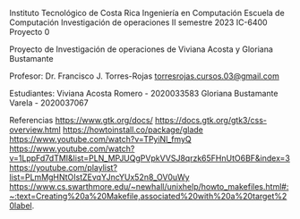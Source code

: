Instituto Tecnológico de Costa Rica
Ingeniería en Computación
Escuela de Computación
Investigación de operaciones
II semestre 2023
IC-6400 
Proyecto 0

Proyecto de Investigación de operaciones de Viviana Acosta y Gloriana Bustamante

Profesor:
Dr. Francisco J. Torres-Rojas
torresrojas.cursos.03@gmail.com

Estudiantes:
Viviana Acosta Romero - 2020033583
Gloriana Bustamante Varela - 2020037067

Referencias
https://www.gtk.org/docs/
https://docs.gtk.org/gtk3/css-overview.html
https://howtoinstall.co/package/glade
https://www.youtube.com/watch?v=TPyiNl_fmyQ
https://www.youtube.com/watch?v=1LppFd7dTMI&list=PLN_MPJUQgPVpkVVSJ8qrzk65FHnUtO6BF&index=3
https://youtube.com/playlist?list=PLmMgHNtOIstZEvqYJncYUx52n8_OV0uWy
https://www.cs.swarthmore.edu/~newhall/unixhelp/howto_makefiles.html#:~:text=Creating%20a%20Makefile,associated%20with%20a%20target%20label.
